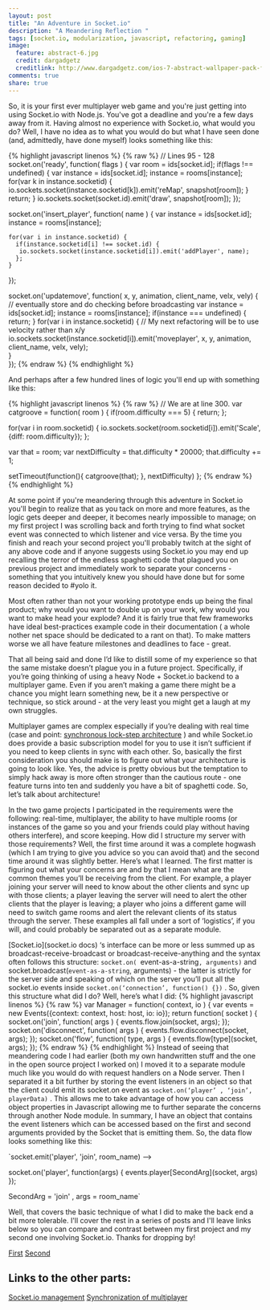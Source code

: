 ```yaml
---
layout: post
title: "An Adventure in Socket.io"
description: "A Meandering Reflection "
tags: [socket.io, modularization, javascript, refactoring, gaming]
image:
  feature: abstract-6.jpg
  credit: dargadgetz
  creditlink: http://www.dargadgetz.com/ios-7-abstract-wallpaper-pack-for-iphone-5-and-ipod-touch-retina/
comments: true
share: true
---
```


So,  it is your first ever multiplayer web game and you're just getting into using Socket.io with Node.js. You've got a deadline and you're a few days away from it. Having almost no experience with Socket.io, what would you do? Well, I have no idea as to what you would do but what I have seen done (and, admittedly, have done myself) looks something like this: 

{% highlight javascript linenos %}
{% raw %}
// Lines 95 - 128
 socket.on('ready', function( flags ) {
   var room = ids[socket.id];
   if(flags !== undefined) {
     var instance = ids[socket.id];
         instance = rooms[instance];
    for(var k in instance.socketid) { 
       io.sockets.socket(instance.socketid[k]).emit('reMap', snapshot[room]);
    }
    return;
   }
   io.sockets.socket(socket.id).emit('draw', snapshot[room]);
 });
  
 socket.on('insert_player', function( name ) {
   var instance = ids[socket.id];
       instance = rooms[instance];

    for(var i in instance.socketid) {
      if(instance.socketid[i] !== socket.id) {
       io.sockets.socket(instance.socketid[i]).emit('addPlayer', name);
      };
    }
 });

  socket.on('updatemove', function( x, y, animation, client_name, velx, vely) { // eventually store and do checking before broadcasting
  	var instance = ids[socket.id];
        instance = rooms[instance];
    if(instance === undefined) {
      return;
    }
    for(var i in instance.socketid) { // My next refactoring will be to use velocity rather than x/y
        io.sockets.socket(instance.socketid[i]).emit('moveplayer', x, y, animation, client_name, velx, vely);	  
  	}                                
  });
{% endraw %}
{% endhighlight %}

And perhaps after a few hundred lines of logic you'll end up with something like this: 

{% highlight javascript linenos %}
{% raw %}
// We are at line 300.
var catgroove = function( room ) {
  if(room.difficulty === 5) {
    return;
  };
  
  for(var i in room.socketid) {
      io.sockets.socket(room.socketid[i]).emit('Scale', {diff: room.difficulty});
    };

  var that = room; 
  var nextDifficulty = that.difficulty * 20000;
  that.difficulty += 1; 

  setTimeout(function(){
    catgroove(that);
  }, nextDifficulty)
};
{% endraw %}
{% endhighlight %}

At some point if you're meandering through this adventure in Socket.io you'll begin to realize that as you tack on more and more features, as the logic gets deeper and deeper, it becomes nearly impossible to manage; on my first project I was scrolling back and forth trying to find what socket event was connected to which listener and vice versa. By the time you finish and reach your second project you'll probably twitch at the sight of any above code and if anyone suggests using Socket.io you may end up recalling the terror of the endless spaghetti code that plagued you on previous project and immediately work to separate your concerns - something that you intuitively knew you should have done but for some reason decided to #yolo it. 

Most often rather than not your working prototype ends up being the final product; why would you want to double up on your work, why would you want to make head your explode? And it is fairly true that few frameworks have ideal best-practices example code in their documentation ( a whole nother net space should be dedicated to a rant on that). To make matters worse we all have feature milestones and deadlines to face - great. 

That all being said and done I’d like to distill some of my experience so that the same mistake doesn’t plague you in a future project. Specifically, if you’re going thinking of using a heavy Node + Socket.io backend to a multiplayer game. Even if you aren’t making a game there might be a chance you might learn something new, be it a new perspective or technique, so stick around - at the very least you might get a laugh at my own struggles. 

Multiplayer games are complex especially if you’re dealing with real time (case and point: [synchronous lock-step architecture](http://www.altdevblogaday.com/2011/07/09/synchronous-rts-engines-and-a-tale-of-desyncs/) ) and while Socket.io does provide a basic subscription model for you to use it isn’t sufficient if you need to keep clients in sync with each other. So, basically the first consideration you should make is to figure out what your architecture is going to look like. Yes, the advice is pretty obvious but the temptation to simply hack away is more often stronger than the cautious route - one feature turns into ten and suddenly you have a bit of spaghetti code. So, let’s talk about architecture! 

In the two game projects I participated in the requirements were the following: real-time, multiplayer, the ability to have multiple rooms (or instances of the game so you and your friends could play without having others interfere), and score keeping.  How did I structure my server with those requirements? Well, the first time around it was a complete hogwash (which I am trying to give you advice so you can avoid that) and the second time around it was slightly better. Here’s what I learned. The first matter is figuring out what your concerns are and by that I mean what are the common themes you’ll be receiving from the client. For example, a player joining your server will need to know about the other clients and sync up with those clients; a player leaving the server will need to alert the other clients that the player is leaving; a player who joins a different game will need to switch game rooms and alert the relevant clients of its status through the server. These examples all fall under a sort of ‘logistics’, if you will, and could probably be separated out as a separate module. 

 [Socket.io](socket.io docs) ‘s interface can be more or less summed up as  broadcast-receive-broadcast or broadcast-receive-anything and the syntax often follows this structure: `socket.on( `event-as-a-string`, arguments)` and socket.broadcast(`event-as-a-string`, arguments) - the latter is strictly for the server side and speaking of which on the server you’ll put all the socket.io events inside `socket.on(‘connection’, function() {})` . So, given this structure what did I do? Well, here’s what I did: 
 {% highlight javascript linenos %}
{% raw %}
var Manager = function( context, io ) {
  var events = new Events({context: context, host: host, io: io});
  return function( socket ) {
    socket.on('join', function( args ) {
      events.flow.join(socket, args);
    });
    socket.on('disconnect', function( args ) {
      events.flow.disconnect(socket, args);
    });
    socket.on('flow', function( type, args ) {
      events.flow[type](socket, args);
    });
{% endraw %}
{% endhighlight %}
Instead of seeing that meandering code I had earlier (both my own handwritten stuff and the one in the open source project I worked on) I moved it to a separate module much like you would do with request handlers on a Node server. Then I separated it a bit further by storing the event listeners in an object so that the client could emit its socket.on event as `socket.on(‘player’ , ‘join’, playerData)` . This allows me to take advantage of how you can access object properties in Javascript allowing me to further separate the concerns through another Node module. In summary, I have an object that contains the event listeners which can be accessed based on the first and second arguments provided by the Socket that is emitting them. So, the data flow looks something like this: 

`socket.emit('player', 'join', room_name) --> 

 socket.on('player', function(args) {
   events.player[SecondArg](socket, args)
 });

 SecondArg = 'join' , args = room_name`

Well, that covers the basic technique of what I did to make the back end a bit more tolerable. I'll cover the rest in a series of posts and I'll leave links below so you can compare and contrast between my first project and my second one involving Socket.io. Thanks for dropping by!

[First](https://github.com/steinernein/kimchi/tree/master/server)
[Second](https://github.com/steinernein/Satellite/tree/refactor/server)

## Links to the other parts: 
[Socket.io management](http://steinernein.github.io/socket2/)
[Synchronization of multiplayer](http://steinernein.github.io/socket3/)